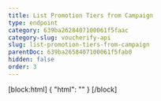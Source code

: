 ```yaml
---
title: List Promotion Tiers from Campaign
type: endpoint
category: 639ba2628407100061f5faac
category-slug: voucherify-api
slug: list-promotion-tiers-from-campaign
parentDoc: 639ba2658407100061f5fab0
hidden: false
order: 3
---
```

[block:html]
{
  "html": "<style>\n[title=\"Toggle library\"] { \n  display: none; }\n.LanguagePicker-divider { \n  display: none; }\n.Playground-section3VTXuaYZivJK > .APISectionHeader3LN_-QIR0m7x {\n  display: none; }\n.LanguagePicker-languages1qVVo_v6AlP9 {\n  display: none; }\n</style>"
}
[/block]